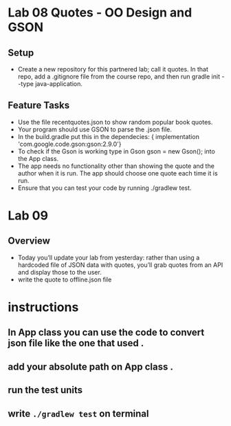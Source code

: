 # Lab 08 Quotes - OO Design and GSON
## Setup
* Create a new repository for this partnered lab; call it quotes. In that repo, add a .gitignore file from the course repo, and then run gradle init --type java-application.
## Feature Tasks
* Use the file recentquotes.json to show random popular book quotes.
* Your program should use GSON to parse the .json file.
* In the build.gradle put this in the dependecies: { implementation 'com.google.code.gson:gson:2.9.0'}
* To check if the Gson is working type in Gson gson = new Gson(); into the App class.
* The app needs no functionality other than showing the quote and the author when it is run. The app should choose one quote each time it is run.
* Ensure that you can test your code by running ./gradlew test.

# Lab 09
## Overview
* Today you’ll update your lab from yesterday: rather than using a hardcoded file of JSON data with quotes, you’ll grab quotes from an API and display those to the user.
* write the quote to offline.json file
#  instructions
## In App class you can use the code to convert json file like the one that used .
## add your absolute path on App class .
## run the test units
## write ``./gradlew test`` on terminal



